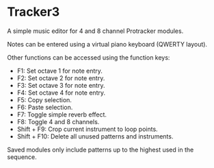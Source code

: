 
# Tracker3

A simple music editor for 4 and 8 channel Protracker modules.

Notes can be entered using a virtual piano keyboard (QWERTY layout).

Other functions can be accessed using the function keys:

* F1: Set octave 1 for note entry.
* F2: Set octave 2 for note entry.
* F3: Set octave 3 for note entry.
* F4: Set octave 4 for note entry.
* F5: Copy selection.
* F6: Paste selection.
* F7: Toggle simple reverb effect.
* F8: Toggle 4 and 8 channels.
* Shift + F9: Crop current instrument to loop points.
* Shift + F10: Delete all unused patterns and instruments.

Saved modules only include patterns up to the highest used in the sequence.
